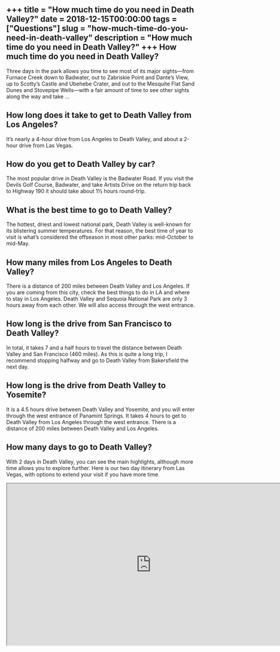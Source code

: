 +++
title = "How much time do you need in Death Valley?"
date = 2018-12-15T00:00:00
tags = ["Questions"]
slug = "how-much-time-do-you-need-in-death-valley"
description = "How much time do you need in Death Valley?"
+++
How much time do you need in Death Valley?
------------------------------------------

Three days in the park allows you time to see most of its major sights—from Furnace Creek down to Badwater, out to Zabriskie Point and Dante’s View, up to Scotty’s Castle and Ubehebe Crater, and out to the Mesquite Flat Sand Dunes and Stovepipe Wells—with a fair amount of time to see other sights along the way and take …

How long does it take to get to Death Valley from Los Angeles?
--------------------------------------------------------------

It’s nearly a 4-hour drive from Los Angeles to Death Valley, and about a 2-hour drive from Las Vegas.

How do you get to Death Valley by car?
--------------------------------------

The most popular drive in Death Valley is the Badwater Road. If you visit the Devils Golf Course, Badwater, and take Artists Drive on the return trip back to Highway 190 it should take about 1½ hours round-trip.

What is the best time to go to Death Valley?
--------------------------------------------

The hottest, driest and lowest national park, Death Valley is well-known for its blistering summer temperatures. For that reason, the best time of year to visit is what’s considered the offseason in most other parks: mid-October to mid-May.

How many miles from Los Angeles to Death Valley?
------------------------------------------------

There is a distance of 200 miles between Death Valley and Los Angeles. If you are coming from this city, check the best things to do in LA and where to stay in Los Angeles. Death Valley and Sequoia National Park are only 3 hours away from each other. We will also access through the west entrance.

How long is the drive from San Francisco to Death Valley?
---------------------------------------------------------

In total, it takes 7 and a half hours to travel the distance between Death Valley and San Francisco (460 miles). As this is quite a long trip, I recommend stopping halfway and go to Death Valley from Bakersfield the next day.

How long is the drive from Death Valley to Yosemite?
----------------------------------------------------

It is a 4.5 hours drive between Death Valley and Yosemite, and you will enter through the west entrance of Panamint Springs. It takes 4 hours to get to Death Valley from Los Angeles through the west entrance. There is a distance of 200 miles between Death Valley and Los Angeles.

How many days to go to Death Valley?
------------------------------------

With 2 days in Death Valley, you can see the main highlights, although more time allows you to explore further. Here is our two day itinerary from Las Vegas, with options to extend your visit if you have more time.

<iframe allow="accelerometer; autoplay; clipboard-write; encrypted-media; gyroscope; picture-in-picture" allowfullscreen="" class="__youtube_prefs__  epyt-is-override  no-lazyload" data-no-lazy="1" data-origheight="433" data-origwidth="770" data-skipgform_ajax_framebjll="" height="433" id="_ytid_27788" loading="lazy" src="https://www.youtube.com/embed/zQ2cHA0i5fs?enablejsapi=1&autoplay=0&cc_load_policy=0&cc_lang_pref=&iv_load_policy=1&loop=0&modestbranding=0&rel=1&fs=1&playsinline=0&autohide=2&theme=dark&color=red&controls=1&" title="YouTube player" width="770"></iframe>